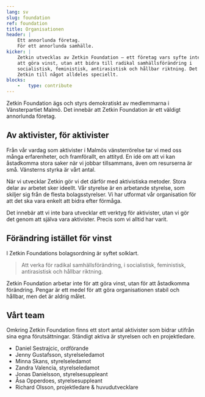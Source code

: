 ```yaml
---
lang: sv
slug: foundation
ref: foundation
title: Organisationen
header: |
    Ett annorlunda företag.
    För ett annorlunda samhälle.
kicker: |
    Zetkin utvecklas av Zetkin Foundation – ett företag vars syfte inte är
    att göra vinst, utan att bidra till radikal samhällsförändring i
    socialistisk, feministisk, antirasistisk och hållbar riktning. Det gör
    Zetkin till något alldeles speciellt.
blocks:
    -   type: contribute
---
```


Zetkin Foundation ägs och styrs demokratiskt av medlemmarna i Vänsterpartiet
Malmö. Det innebär att Zetkin Foundation är ett väldigt annorlunda företag.

## Av aktivister, för aktivister
Från vår vardag som aktivister i Malmös vänsterrörelse tar vi med oss många
erfarenheter, och framförallt, en attityd. En idé om att vi kan åstadkomma
stora saker när vi jobbar tillsammans, även om resurserna är små. Vänsterns
styrka är vårt antal.

När vi utvecklar Zetkin gör vi det därför med aktivistiska metoder. Stora
delar av arbetet sker ideellt. Vår styrelse är en arbetande styrelse, som
skiljer sig från de flesta bolagsstyrelser. Vi har utformat vår organisation
för att det ska vara enkelt att bidra efter förmåga.

Det innebär att vi inte bara utvecklar ett verktyg för aktivister, utan vi
gör det genom att själva vara aktivister. Precis som vi alltid har varit.

## Förändring istället för vinst
I Zetkin Foundations bolagsordning är syftet solklart.

> Att verka för radikal samhällsförändring, i socialistisk, feministisk,
> antirasistisk och hållbar riktning.

Zetkin Foundation arbetar inte för att göra vinst, utan för att åstadkomma
förändring. Pengar är ett medel för att göra organisationen stabil och
hållbar, men det är aldrig målet.

## Vårt team
Omkring Zetkin Foundation finns ett stort antal aktivister som bidrar utifrån
sina egna förutsättningar. Ständigt aktiva är styrelsen och en projektledare.

* Daniel Sestrajcic, ordförande
* Jenny Gustafsson, styrelseledamot
* Minna Skans, styrelseledamot
* Zandra Valencia, styrelseledamot
* Jonas Danielsson, styrelsesuppleant
* Åsa Opperdoes, styrelsesuppleant
* Richard Olsson, projektledare & huvudutvecklare
